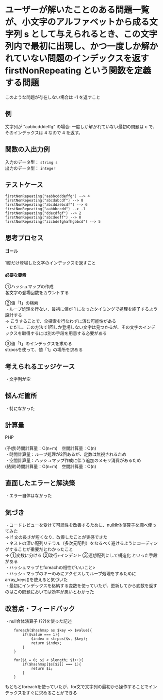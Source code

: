 # ユーザーが解いたことのある問題一覧が、小文字のアルファベットから成る文字列 s として与えられるとき、この文字列内で最初に出現し、かつ一度しか解かれていない問題のインデックスを返す firstNonRepeating という関数を定義する問題
このような問題が存在しない場合は -1 を返すこと<br>

## 例
文字列が "aabbcdddeffg" の場合: 一度しか解かれていない最初の問題は c で、そのインデックスは 4 なので 4 を返す。


## 関数の入出力例
入力のデータ型： `string s`<br>
出力のデータ型： `integer`<br>


## テストケース
`firstNonRepeating("aabbcdddeffg") --> 4`<br>
`firstNonRepeating("abcdabcdf") --> 8`<br>
`firstNonRepeating("abcddaebcdf") --> 6`<br>
`firstNonRepeating("aabbbccdd") --> -1`<br>
`firstNonRepeating("ddecdfgf") --> 2`<br>
`firstNonRepeating("abcdeeff") --> 0`<br>
`firstNonRepeating("zzcbdefghafhgbbcd") --> 5`<br>


## 思考プロセス
#### ゴール
1度だけ登場した文字のインデックスを返すこと<br>

#### 必要な要素
①ハッシュマップの作成<br>
各文字の登場回数をカウントする<br>

②値「1」の検索<br>
・ループ処理を行ない、最初に値が 1 になったタイミングで処理を終了するよう設計する<br>
→ こうすることで、全探索を行なわずに済む可能性がある<br>
・ただし、この方法で1回しか登場しない文字は見つかるが、その文字のインデックスを取得するには別の手段を用意する必要がある<br>

③値「1」のインデックスを求める<br>
strposを使って、値「1」の場所を求める<br>


## 考えられるエッジケース
・文字列が空<br>


## 悩んだ箇所
・特になかった<br>


## 計算量
PHP<br>                                                                        
(予想)時間計算量：O(n+m)　空間計算量：O(n)<br>
・時間計算量：ループ処理が2回あるが、定数は無視されるため<br>
・空間計算量：ハッシュマップ作成に伴う追加のメモリ消費があるため<br>
(結果)時間計算量：O(n+m)　空間計算量：O(n)<br>


## 直面したエラーと解決策
・エラー自体はなかった<br>


## 気づき
・コードレビューを受けて可読性を改善するために、null合体演算子を調べ使ってみた<br>
→ if 文の長さが短くなり、改善したことが実感できた<br>
・ネストの深い配列リテラル（多次元配列）をなるべく避けるようにコーディングすることが重要だとわかったこと<br>
→ ①変数に分ける ②改行+インデント ③連想配列にして構造化 といった手段がある<br>
・ハッシュマップとforeachの相性がいいこと><br>
・ハッシュマップのキーのみにアクセスしてループ処理をするためにarray_keys()を使えると気づいた<br>
・最初にインデックスを格納する変数を使っていたが、更新してから変数を返すのはこの問題においては効率が悪いとわかった<br>


## 改善点・フィードバック
・null合体演算子 (??)を使った記述<br>
```php: 改善前
    foreach($hashmap as $key => $value){
        if($value === 1){
            $index = strpos($s, $key);
            return $index;
        }
    }
```
```php: 改善後
    for($i = 0; $i < $length; $i++){
        if($hashmap[$s[$i]] === 1){
            return $i;
        }
    }
```
もともとforeachを使っていたが、for文で文字列の最初から操作することでインデックスをすぐに求めることができる<br>
